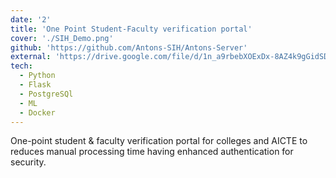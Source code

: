 ```yaml
---
date: '2'
title: 'One Point Student-Faculty verification portal'
cover: './SIH_Demo.png'
github: 'https://github.com/Antons-SIH/Antons-Server'
external: 'https://drive.google.com/file/d/1n_a9rbebXOExDx-8AZ4k9gGidSDKuZWa/view'
tech:
  - Python
  - Flask
  - PostgreSQl
  - ML
  - Docker
---
```


One-point student & faculty verification portal for colleges and AICTE to reduces manual processing time having enhanced authentication for security.
